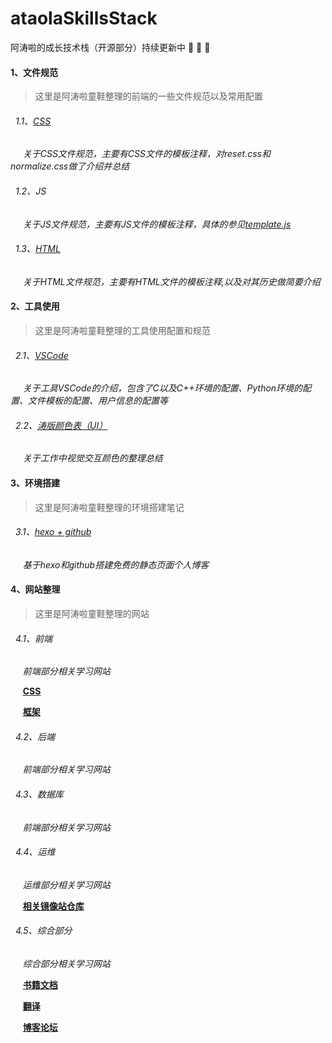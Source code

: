 # ataolaSkillsStack
阿涛啦的成长技术栈（开源部分）持续更新中 :rocket: :rocket: :rocket:

#### 1、文件规范

>这里是阿涛啦童鞋整理的前端的一些文件规范以及常用配置

###### &nbsp;&nbsp;1.1、[CSS](./FileSpecification/css/README.md)

&nbsp;&nbsp; &nbsp;&nbsp;*关于CSS文件规范，主要有CSS文件的模板注释，对reset.css和normalize.css做了介绍并总结*

###### &nbsp;&nbsp;1.2、JS

&nbsp;&nbsp; &nbsp;&nbsp;*关于JS文件规范，主要有JS文件的模板注释，具体的参见[template.js](./FileSpecification/js/template.js)*

###### &nbsp;&nbsp;1.3、[HTML](./FileSpecification/html/README.md)
 
&nbsp;&nbsp; &nbsp;&nbsp;*关于HTML文件规范，主要有HTML文件的模板注释,以及对其历史做简要介绍*

#### 2、工具使用

>这里是阿涛啦童鞋整理的工具使用配置和规范

###### &nbsp;&nbsp;2.1、[VSCode](./ToolsUseage/VSCode/README.md)
&nbsp;&nbsp; &nbsp;&nbsp;*关于工具VSCode的介绍，包含了C以及C++环境的配置、Python环境的配置、文件模板的配置、用户信息的配置等*

###### &nbsp;&nbsp;2.2、[涛版颜色表（UI）](./ToolsUseage/ColorTable/README.md)
&nbsp;&nbsp; &nbsp;&nbsp;*关于工作中视觉交互颜色的整理总结*

#### 3、环境搭建

>这里是阿涛啦童鞋整理的环境搭建笔记

###### &nbsp;&nbsp;3.1、[hexo + github](./EnvSet/hexo/README.md)

&nbsp;&nbsp; &nbsp;&nbsp;*基于hexo和github搭建免费的静态页面个人博客*

#### 4、网站整理

>这里是阿涛啦童鞋整理的网站

###### &nbsp;&nbsp;4.1、前端

&nbsp;&nbsp; &nbsp;&nbsp;*前端部分相关学习网站*

&nbsp;&nbsp; &nbsp;&nbsp;**[CSS](./Website/FrontEnd/CSS.md)**

&nbsp;&nbsp; &nbsp;&nbsp;**[框架](./Website/FrontEnd/frame.md)**

###### &nbsp;&nbsp;4.2、后端

&nbsp;&nbsp; &nbsp;&nbsp;*前端部分相关学习网站*

###### &nbsp;&nbsp;4.3、数据库

&nbsp;&nbsp; &nbsp;&nbsp;*前端部分相关学习网站*

###### &nbsp;&nbsp;4.4、运维

&nbsp;&nbsp; &nbsp;&nbsp;*运维部分相关学习网站*

&nbsp;&nbsp; &nbsp;&nbsp;**[相关镜像站仓库](./Website/Operation/Repository.md)**

###### &nbsp;&nbsp;4.5、综合部分

&nbsp;&nbsp; &nbsp;&nbsp;*综合部分相关学习网站*

&nbsp;&nbsp; &nbsp;&nbsp;**[书籍文档](./Website/Comprehensive/books.md)**

&nbsp;&nbsp; &nbsp;&nbsp;**[翻译](./Website/Comprehensive/translate.md)**

&nbsp;&nbsp; &nbsp;&nbsp;**[博客论坛](./Website/Comprehensive/blogs.md)**